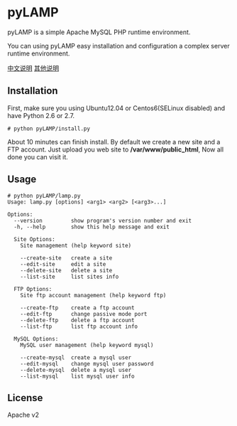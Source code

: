 pyLAMP
===========


pyLAMP is a simple Apache MySQL PHP runtime environment.

You can using pyLAMP easy installation and configuration a complex server runtime environment.

[中文说明](http://lab.hupo.me/lamp-doc/)
[其他说明](http://blog.hupo.me/2014/pylamp-linux-apache-mysql-php-%E4%B8%80%E9%94%AE%E7%8E%AF%E5%A2%83%E5%8F%91%E5%B8%83/)

Installation
------------
First, make sure you using Ubuntu12.04 or Centos6(SELinux disabled) and have Python 2.6 or 2.7.

    # python pyLAMP/install.py

About 10 minutes can finish install. By default we create a new site and a FTP account.
Just upload you web site to **/var/www/public_html**, Now all done you can visit it.

Usage
-----------

    # python pyLAMP/lamp.py
    Usage: lamp.py [options] <arg1> <arg2> [<arg3>...]
    
    Options:
      --version         show program's version number and exit
      -h, --help        show this help message and exit
    
      Site Options:
        Site management (help keyword site)
    
        --create-site   create a site
        --edit-site     edit a site
        --delete-site   delete a site
        --list-site     list sites info
    
      FTP Options:
        Site ftp account management (help keyword ftp)
    
        --create-ftp    create a ftp account
        --edit-ftp      change passive mode port
        --delete-ftp    delete a ftp account
        --list-ftp      list ftp account info
    
      MySQL Options:
        MySQL user management (help keyword mysql)
    
        --create-mysql  create a mysql user
        --edit-mysql    change mysql user password
        --delete-mysql  delete a mysql user
        --list-mysql    list mysql user info

License
-------
Apache v2
